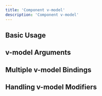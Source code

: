 ```yaml
---
title: 'Component v-model'
description: 'Component v-model'
---
```

## Basic Usage
## v-model Arguments
## Multiple v-model Bindings
## Handling v-model Modifiers